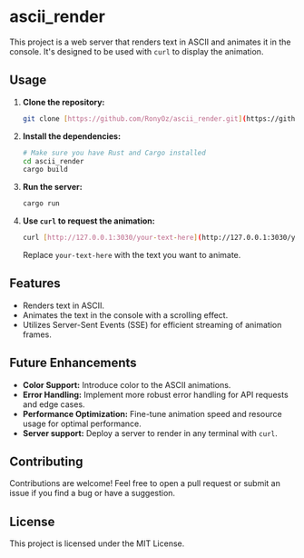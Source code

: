# ascii_render

This project is a web server that renders text in ASCII and animates it in the console.  It's designed to be used with `curl` to display the animation.

## Usage

1.  **Clone the repository:**

    ```bash
    git clone [https://github.com/RonyOz/ascii_render.git](https://github.com/RonyOz/ascii_render.git)
    ```

2.  **Install the dependencies:**

    ```bash
    # Make sure you have Rust and Cargo installed
    cd ascii_render
    cargo build
    ```

3.  **Run the server:**

    ```bash
    cargo run
    ```

4.  **Use `curl` to request the animation:**

    ```bash
    curl [http://127.0.0.1:3030/your-text-here](http://127.0.0.1:3030/your-text-here)
    ```
    Replace `your-text-here` with the text you want to animate.

## Features

*   Renders text in ASCII.
*   Animates the text in the console with a scrolling effect.
*   Utilizes Server-Sent Events (SSE) for efficient streaming of animation frames.

## Future Enhancements

*   **Color Support:** Introduce color to the ASCII animations.
*   **Error Handling:** Implement more robust error handling for API requests and edge cases.
*   **Performance Optimization:** Fine-tune animation speed and resource usage for optimal performance.
*   **Server support:** Deploy a server to render in any terminal with `curl`.

## Contributing

Contributions are welcome! Feel free to open a pull request or submit an issue if you find a bug or have a suggestion.

## License

This project is licensed under the MIT License.